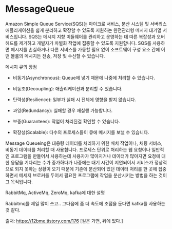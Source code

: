 # MessageQueue


Amazon Simple Queue Service(SQS)는 마이크로 서비스, 분산 시스템 및 서버리스 애플리케이션을 쉽게 분리하고 확장할 수 있도록 지원하는 완전관리형 메시지 대기열 서비스입니다. SQS는 메시지 지향 미들웨어를 관리하고 운영하는 데 따른 복잡성과 오버헤드를 제거하고 개발자가 차별화 작업에 집중할 수 있도록 지원합니다. SQS를 사용하면 메시지를 손실하거나 다른 서비스를 가동할 필요 없이 소프트웨어 구성 요소 간에 어떤 볼륨의 메시지든 전송, 저장 및 수신할 수 있습니다. 

메시지 큐의 장점

 - 비동기(Asynchronous): Queue에 넣기 때문에 나중에 처리할 수 있습니다.

 - 비동조(Decoupling): 애츨리케이션과 분리할 수 있습니다.

 - 탄력성(Resilience): 일부가 실패 시 전체에 영향을 받지 않습니다.

 - 과잉(Redundancy): 실패할 경우 재실행 가능합니다.

 - 보증(Guarantees): 작업이 처리된걸 확인할 수 있습니다.

 - 확장성(Scalable): 다수의 프로세스들이 큐에 메시지를 보낼 수 있습니다.


Message Queueing은 대용량 데이터를 처리하기 위한 배치 작업이나, 채팅 서비스, 비동기 데이터를 처리할 때 사용합니다. 프로세스 단위로 처리하는 웹 요청이나 일반적인 프로그램을 만들어서 사용하는데 사용자가 많아지거나 데이터가 많아지면 요청에 대한 응답을 기다리는 수가 증가하다가 나중에는 대기 시간이 지연되어서 서비스가 정상적으로 되지 못하는 상황이 오기 때문에 기존에 분산되어 있던 데이터 처리를 한 곳에 집중하면서 메세지 브로커를 두어서 필요한 프로그램에 작업을 분산시키는 방법을 하는 것이 그 목적입니다.

RabbitMq, ActiveMq, ZeroMq, kafka에 대한 설명 

Rabbitmq를 제일 많이 쓰고.. 그다음에 좀 더 속도에 초점을 둔다면 kafka를 사용하는 것 같다.

출처: https://12bme.tistory.com/176 [길은 가면, 뒤에 있다.]